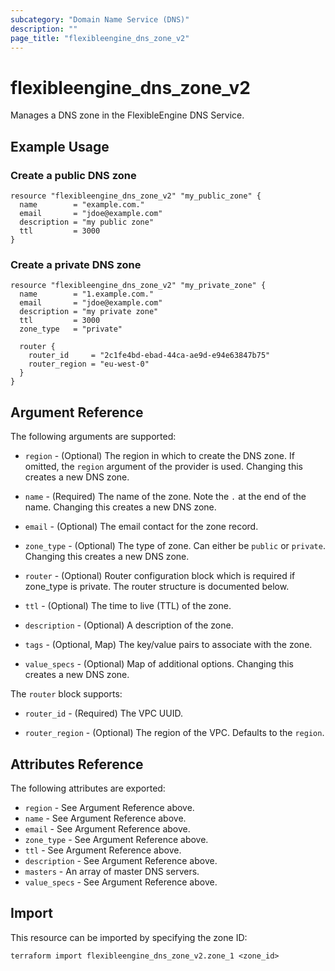 ```yaml
---
subcategory: "Domain Name Service (DNS)"
description: ""
page_title: "flexibleengine_dns_zone_v2"
---
```


# flexibleengine_dns_zone_v2

Manages a DNS zone in the FlexibleEngine DNS Service.

## Example Usage

### Create a public DNS zone

```hcl
resource "flexibleengine_dns_zone_v2" "my_public_zone" {
  name        = "example.com."
  email       = "jdoe@example.com"
  description = "my public zone"
  ttl         = 3000
}
```

### Create a private DNS zone

```hcl
resource "flexibleengine_dns_zone_v2" "my_private_zone" {
  name        = "1.example.com."
  email       = "jdoe@example.com"
  description = "my private zone"
  ttl         = 3000
  zone_type   = "private"

  router {
    router_id     = "2c1fe4bd-ebad-44ca-ae9d-e94e63847b75"
    router_region = "eu-west-0"
  }
}
```

## Argument Reference

The following arguments are supported:

* `region` - (Optional) The region in which to create the DNS zone.
    If omitted, the `region` argument of the provider is used.
    Changing this creates a new DNS zone.

* `name` - (Required) The name of the zone. Note the `.` at the end of the name.
  Changing this creates a new DNS zone.

* `email` - (Optional) The email contact for the zone record.

* `zone_type` - (Optional) The type of zone. Can either be `public` or `private`.
  Changing this creates a new DNS zone.

* `router` - (Optional) Router configuration block which is required if zone_type is private.
  The router structure is documented below.

* `ttl` - (Optional) The time to live (TTL) of the zone.

* `description` - (Optional) A description of the zone.

* `tags` - (Optional, Map) The key/value pairs to associate with the zone.

* `value_specs` - (Optional) Map of additional options. Changing this creates a
  new DNS zone.

The `router` block supports:

* `router_id` - (Required) The VPC UUID.

* `router_region` - (Optional) The region of the VPC. Defaults to the `region`.

## Attributes Reference

The following attributes are exported:

* `region` - See Argument Reference above.
* `name` - See Argument Reference above.
* `email` - See Argument Reference above.
* `zone_type` - See Argument Reference above.
* `ttl` - See Argument Reference above.
* `description` - See Argument Reference above.
* `masters` - An array of master DNS servers.
* `value_specs` - See Argument Reference above.

## Import

This resource can be imported by specifying the zone ID:

```shell
terraform import flexibleengine_dns_zone_v2.zone_1 <zone_id>
```

